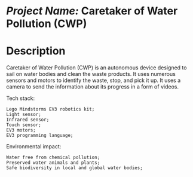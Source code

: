 # *Project Name:* Caretaker of Water Pollution (CWP)

# Description
Caretaker of Water Pollution (CWP) is an autonomous device designed to sail on water bodies and clean the waste products. It uses numerous sensors and motors to identify the waste, stop, and pick it up. It uses a camera to send the information about its progress in a form of videos.

Tech stack: 
	
	Lego Mindstorms EV3 robotics kit;
	Light sensor;
	Infrared sensor;
	Touch sensor;
	EV3 motors;
	EV3 programming language;

Environmental impact: 
	
	Water free from chemical pollution;
	Preserved water animals and plants;
	Safe biodiversity in local and global water bodies;
